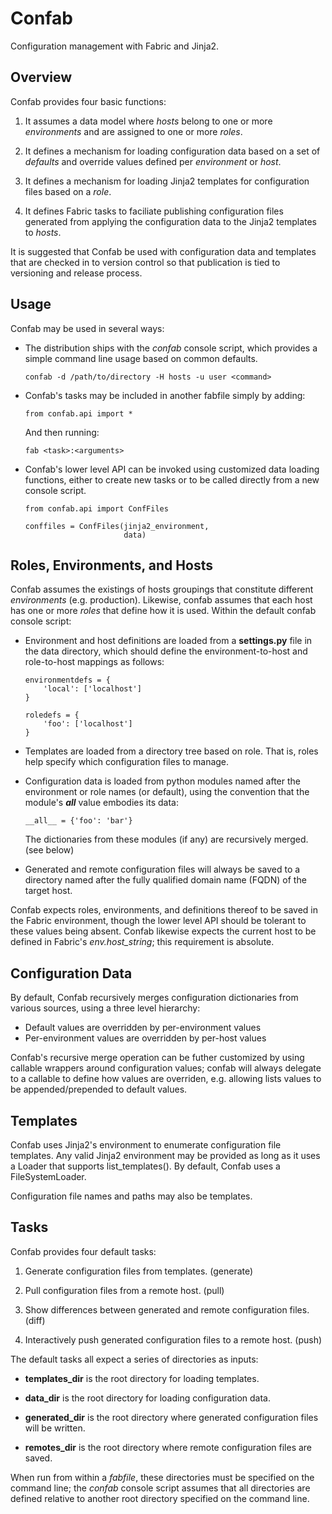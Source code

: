 # Confab

Configuration management with Fabric and Jinja2.

## Overview

Confab provides four basic functions:

 1. It assumes a data model where *hosts* belong to one or more *environments*
    and are assigned to one or more *roles*.

 2. It defines a mechanism for loading configuration data based on a set of
    *defaults* and override values defined per *environment* or *host*.

 3. It defines a mechanism for loading Jinja2 templates for configuration files
    based on a *role*.

 4. It defines Fabric tasks to faciliate publishing configuration files generated
    from applying the configuration data to the Jinja2 templates to *hosts*.

It is suggested that Confab be used with configuration data and templates that
are checked in to version control so that publication is tied to versioning
and release process.

## Usage

Confab may be used in several ways:

 -  The distribution ships with the *confab* console script, which provides a 
    simple command line usage based on common defaults.

        confab -d /path/to/directory -H hosts -u user <command>

 -  Confab's tasks may be included in another fabfile simply by adding:
    
        from confab.api import *
    
    And then running:

        fab <task>:<arguments>

 -  Confab's lower level API can be invoked using customized data loading 
    functions, either to create new tasks or to be called directly from 
    a new console script.

        from confab.api import ConfFiles
        
        conffiles = ConfFiles(jinja2_environment,
                              data)


## Roles, Environments, and Hosts

Confab assumes the existings of hosts groupings that constitute different *environments* (e.g. production).
Likewise, confab assumes that each host has one or more *roles* that define how it is used. Within 
the default confab console script:

 -  Environment and host definitions are loaded from a **settings.py** file in the data directory, which
    should define the environment-to-host and role-to-host mappings as follows:

        environmentdefs = {
            'local': ['localhost']
        }
        
        roledefs = {
            'foo': ['localhost']
        }

 -  Templates are loaded from a directory tree based on role. That is, roles help specify which 
    configuration files to manage.

 -  Configuration data is loaded from python modules named after the environment or role names
    (or default), using the convention that the module's *__all__* value embodies its data:

        __all__ = {'foo': 'bar'}

    The dictionaries from these modules (if any) are recursively merged. (see below)

 -  Generated and remote configuration files will always be saved to a directory named after
    the fully qualified domain name (FQDN) of the target host.

Confab expects roles, environments, and definitions thereof to be saved in the Fabric environment,
though the lower level API should be tolerant to these values being absent. Confab likewise expects
the current host to be defined in Fabric's *env.host_string*; this requirement is absolute.


## Configuration Data

By default, Confab recursively merges configuration dictionaries from various sources,
using a three level hierarchy: 

 -  Default values are overridden by per-environment values
 -  Per-environment values are overridden by per-host values

Confab's recursive merge operation can be futher customized by using callable wrappers
around configuration values; confab will always delegate to a callable to define
how values are overriden, e.g. allowing lists values to be appended/prepended to
default values.


## Templates

Confab uses Jinja2's environment to enumerate configuration file templates. Any 
valid Jinja2 environment may be provided as long as it uses a Loader that supports
list_templates(). By default, Confab uses a FileSystemLoader.

Configuration file names and paths may also be templates.


## Tasks

Confab provides four default tasks:

 1. Generate configuration files from templates. (generate)

 2. Pull configuration files from a remote host. (pull)

 3. Show differences between generated and remote configuration files. (diff)

 4. Interactively push generated configuration files to a remote host. (push)


The default tasks all expect a series of directories as inputs:

 -  **templates_dir** is the root directory for loading templates.

 -  **data_dir** is the root directory for loading configuration data.

 -  **generated_dir** is the root directory where generated configuration files
    will be written.

 -  **remotes_dir** is the root directory where remote configuration files are
    saved.

When run from within a *fabfile*, these directories must be specified on the command line;
the *confab* console script assumes that all directories are defined relative to another
root directory specified on the command line.
